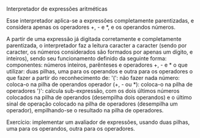 Interpretador de expressões aritméticas

Esse interpretador aplica-se a expressões completamente parentizadas, e considera apenas os operadores +, - e *, e os operandos números.

A partir de uma expressão já digitada corretamente e completamente parentizada, o interpretador faz a leitura caracter a caracter (sendo por caracter, os números considerados são formados por apenas um dígito, e inteiros), sendo seu funcionamento definido da seguinte forma: componentes: números inteiros, parênteses e operadores +, - e *
o que utilizar: duas pilhas, uma para os operandos e outra para os operadores
o que fazer a partir do reconhecimento de:
'(': não fazer nada
número: coloca-o na pilha de operandos
operador (+, - ou *): coloca-o na pilha de operadores
')': calcula sub-expressão, com os dois últimos números colocados na pilha de operandos (desempilha dois operandos) e o último sinal de operação colocado na pilha de operadores (desempilha um operador), empilhando-se o resultado na pilha de operadores.

Exercício: implementar um avaliador de expressões, usando duas pilhas, uma para os operandos, outra para os operadores. 
